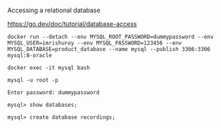 Accessing a relational database

https://go.dev/doc/tutorial/database-access

    docker run --detach --env MYSQL_ROOT_PASSWORD=dummypassword --env MYSQL_USER=imrishuroy --env MYSQL_PASSWORD=123456 --env MYSQL_DATABASE=product_database --name mysql --publish 3306:3306 mysql:8-oracle

    docker exec -it mysql bash

    mysql -u root -p

    Enter password: dummypassword

    mysql> show databases;

    mysql> create database recordings;